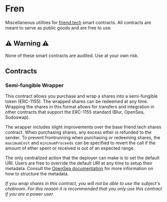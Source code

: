 # Fren

Miscellaneous utilities for [friend.tech](friend.tech) smart contracts. All contracts are meant to serve as 
public goods and are free to use.

## :warning: Warning :warning:

None of these smart contracts are audited. Use at your own risk.

## Contracts 

### Semi-fungible Wrapper

This contract allows you purchase and wrap a shares into a semi-fungible token (ERC-1155). 
The wrapped shares can be redeemed at any time. Wrapping the shares in this format 
allows for transfers and integration in other contracts that support the ERC-1155 standard 
(Blur, OpenSea, Sudoswap).

The wrapper includes slight improvements over the base friend.tech shares contract. When purchasing shares, any excess 
ether is refunded to the sender. To prevent frontrunning when purchasing or redeeming shares, the `maximumCost` and 
`minimumProceeds` can be specified to revert the call if the amount of ether spent or received is out of an expected 
range.

The only centralized action that the deployer can make is to set the default URI. Users are free to override the default
URI at any time to setup their metadata. Consult the [OpenSea documentation](https://docs.opensea.io/docs/metadata-standards)
for more information on how to structure the metadata.

*If you wrap shares in this contract, you will not be able to use the subject's chatroom. For this reason it is
recommended that you only use this contract if you are a power user.*